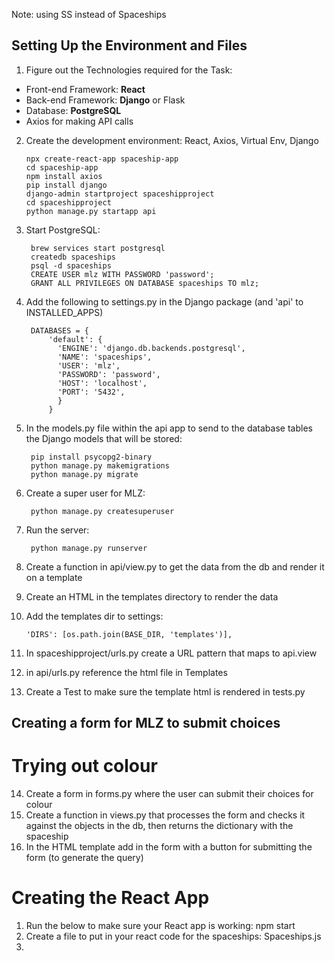 Note: using SS instead of Spaceships


## Setting Up the Environment and Files
1. Figure out the Technologies required for the Task:
* Front-end Framework: **React**
* Back-end Framework: **Django** or Flask
* Database: **PostgreSQL**
* Axios for making API calls

2.  Create the development environment: React, Axios, Virtual Env, Django

        npx create-react-app spaceship-app
        cd spaceship-app
        npm install axios
        pip install django
        django-admin startproject spaceshipproject
        cd spaceshipproject
        python manage.py startapp api

3. Start PostgreSQL:

        brew services start postgresql
        createdb spaceships
        psql -d spaceships
        CREATE USER mlz WITH PASSWORD 'password';
        GRANT ALL PRIVILEGES ON DATABASE spaceships TO mlz;

4. Add the following to settings.py in the Django package (and 'api' to INSTALLED_APPS)

        DATABASES = {
            'default': {
              'ENGINE': 'django.db.backends.postgresql',
              'NAME': 'spaceships',
              'USER': 'mlz',
              'PASSWORD': 'password',
              'HOST': 'localhost',
              'PORT': '5432',
              }
            }

5. In the models.py file within the api app to send to the database tables the Django models that will be stored:

        pip install psycopg2-binary
        python manage.py makemigrations
        python manage.py migrate

6. Create a super user for MLZ:

        python manage.py createsuperuser

7. Run the server:

        python manage.py runserver

8. Create a function in api/view.py to get the data from the db and render it on a template
   
9.  Create an HTML in the templates directory to render the data

10. Add the templates dir to settings:

        'DIRS': [os.path.join(BASE_DIR, 'templates')],

11. In spaceshipproject/urls.py create a URL pattern that maps to api.view
12. in api/urls.py reference the html file in Templates
13. Create a Test to make sure the template html is rendered in tests.py

## Creating a form for MLZ to submit choices

# Trying out colour
14. Create a form in forms.py where the user can submit their choices for colour
15. Create a function in views.py that processes the form and checks it against the objects in the db, then returns the dictionary with the spaceship
16. In the HTML template add in the form with a button for submitting the form (to generate the query)

# Creating the React App
1. Run the below to make sure your React app is working:
        npm start
2. Create a file to put in your react code for the spaceships: Spaceships.js
3. 
